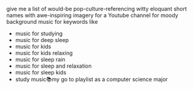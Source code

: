 give me a list of would-be pop-culture-referencing witty eloquant short names with awe-inspiring imagery for a Youtube channel for moody background music for keywords like

- music for studying
- music for deep sleep
- music for kids
- music for kids relaxing
- music for sleep rain
- music for sleep and relaxation
- music for sleep kids
- study music📚my go to playlist as a computer science major